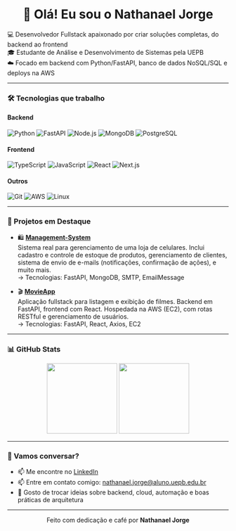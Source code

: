 <h1 align="center">👋 Olá! Eu sou o Nathanael Jorge</h1>

<p align="start">
  💻 Desenvolvedor Fullstack apaixonado por criar soluções completas, do backend ao frontend<br>
  🎓 Estudante de Análise e Desenvolvimento de Sistemas pela UEPB<br>
  ☁️ Focado em backend com Python/FastAPI, banco de dados NoSQL/SQL e deploys na AWS
</p>

---

### 🛠️ Tecnologias que trabalho

#### Backend
![Python](https://img.shields.io/badge/-Python-181717?style=flat&logo=python)
![FastAPI](https://img.shields.io/badge/-FastAPI-181717?style=flat&logo=fastapi)
![Node.js](https://img.shields.io/badge/-Node.js-181717?style=flat&logo=node.js)
![MongoDB](https://img.shields.io/badge/-MongoDB-181717?style=flat&logo=mongodb)
![PostgreSQL](https://img.shields.io/badge/-PostgreSQL-181717?style=flat&logo=postgresql)

#### Frontend
![TypeScript](https://img.shields.io/badge/-TypeScript-181717?style=flat&logo=typescript)
![JavaScript](https://img.shields.io/badge/-JavaScript-181717?style=flat&logo=javascript)
![React](https://img.shields.io/badge/-React-181717?style=flat&logo=react)
![Next.js](https://img.shields.io/badge/-Next.js-181717?style=flat&logo=next.js)

#### Outros
![Git](https://img.shields.io/badge/-Git-181717?style=flat&logo=git)
![AWS](https://img.shields.io/badge/-AWS-181717?style=flat&logo=amazonaws)
![Linux](https://img.shields.io/badge/-Linux-181717?style=flat&logo=linux)

---

### 🚀 Projetos em Destaque

- 🛍️ [**Management-System**](https://github.com/desv-jorge/Management-System)  
  Sistema real para gerenciamento de uma loja de celulares. Inclui cadastro e controle de estoque de produtos, gerenciamento de clientes, sistema de envio de e-mails (notificações, confirmação de ações), e muito mais.  
  → Tecnologias: FastAPI, MongoDB, SMTP, EmailMessage

- 🎬 [**MovieApp**](https://github.com/desv-jorge/MovieApp)  
  Aplicação fullstack para listagem e exibição de filmes. Backend em FastAPI, frontend com React. Hospedada na AWS (EC2), com rotas RESTful e gerenciamento de usuários.  
  → Tecnologias: FastAPI, React, Axios, EC2

---

### 📊 GitHub Stats

<div align="center">
  <img src="https://github-readme-stats.vercel.app/api?username=desv-jorge&show_icons=true&theme=dracula" height="160"/>
  <img src="https://github-readme-stats.vercel.app/api/top-langs/?username=desv-jorge&layout=compact&theme=dracula" height="160"/>
</div>

---

### 🤝 Vamos conversar?

- 📫 Me encontre no [LinkedIn](https://www.linkedin.com/in/nathanaeljorge/)
- 📫 Entre em contato comigo: [nathanael.jorge@aluno.uepb.edu.br](mailto:nathanael.jorge@aluno.uepb.edu.br)
- 💬 Gosto de trocar ideias sobre backend, cloud, automação e boas práticas de arquitetura

---

<p align="center">
  Feito com dedicação e café por <strong>Nathanael Jorge</strong>
</p>
